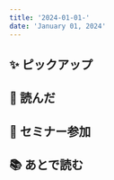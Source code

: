 ```yaml
---
title: '2024-01-01-'
date: 'January 01, 2024'
---
```


## ✨ ピックアップ

## 👀 読んだ

## 🚶 セミナー参加

## 📚 あとで読む
